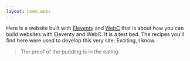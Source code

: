 ```yaml
---
layout: home.webc
---
```


Here is a website built with [Eleventy](https://11ty.dev/) and [WebC](https://github.com/11ty/webc) that is about how you can build websites with Eleventy and WebC.
It is a test bed.
The recipes you’ll find here were used to develop this very site.
Exciting, I know.

> The proof of the pudding is in the eating.
